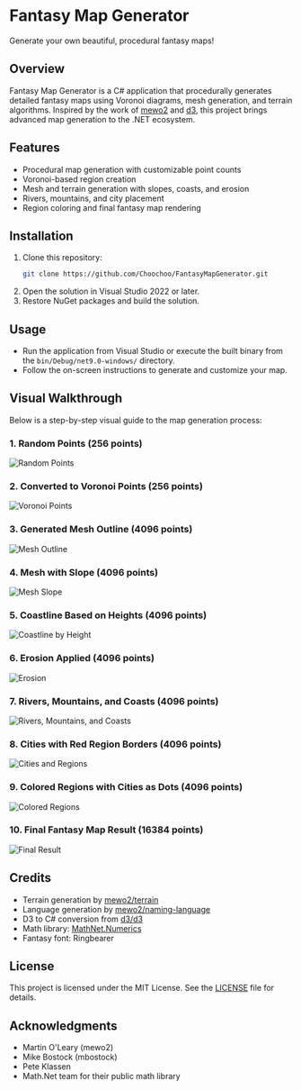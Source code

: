 # Fantasy Map Generator

Generate your own beautiful, procedural fantasy maps!

## Overview
Fantasy Map Generator is a C# application that procedurally generates detailed fantasy maps using Voronoi diagrams, mesh generation, and terrain algorithms. Inspired by the work of [mewo2](https://github.com/mewo2/terrain) and [d3](https://github.com/d3/d3), this project brings advanced map generation to the .NET ecosystem.

## Features
- Procedural map generation with customizable point counts
- Voronoi-based region creation
- Mesh and terrain generation with slopes, coasts, and erosion
- Rivers, mountains, and city placement
- Region coloring and final fantasy map rendering

## Installation
1. Clone this repository:
   ```sh
   git clone https://github.com/Choochoo/FantasyMapGenerator.git
   ```
2. Open the solution in Visual Studio 2022 or later.
3. Restore NuGet packages and build the solution.

## Usage
- Run the application from Visual Studio or execute the built binary from the `bin/Debug/net9.0-windows/` directory.
- Follow the on-screen instructions to generate and customize your map.

## Visual Walkthrough
Below is a step-by-step visual guide to the map generation process:

### 1. Random Points (256 points)
![Random Points](FantasyMapGenerator/images/randompoints.png)

### 2. Converted to Voronoi Points (256 points)
![Voronoi Points](FantasyMapGenerator/images/voronoipoints.png)

### 3. Generated Mesh Outline (4096 points)
![Mesh Outline](FantasyMapGenerator/images/generatedmesh.png)

### 4. Mesh with Slope (4096 points)
![Mesh Slope](FantasyMapGenerator/images/meshslope.png)

### 5. Coastline Based on Heights (4096 points)
![Coastline by Height](FantasyMapGenerator/images/normalizeheights.png)

### 6. Erosion Applied (4096 points)
![Erosion](FantasyMapGenerator/images/rivermountsinscoasts.png)

### 7. Rivers, Mountains, and Coasts (4096 points)
![Rivers, Mountains, and Coasts](FantasyMapGenerator/images/rivermountsinscoasts.png)

### 8. Cities with Red Region Borders (4096 points)
![Cities and Regions](FantasyMapGenerator/images/citiesredregion.png)

### 9. Colored Regions with Cities as Dots (4096 points)
![Colored Regions](FantasyMapGenerator/images/coloredregionswithdots.png)

### 10. Final Fantasy Map Result (16384 points)
![Final Result](FantasyMapGenerator/images/finalresults.png)

## Credits
- Terrain generation by [mewo2/terrain](https://github.com/mewo2/terrain)
- Language generation by [mewo2/naming-language](https://github.com/mewo2/naming-language/)
- D3 to C# conversion from [d3/d3](https://github.com/d3/d3)
- Math library: [MathNet.Numerics](https://github.com/mathnet/mathnet-numerics)
- Fantasy font: Ringbearer

## License
This project is licensed under the MIT License. See the [LICENSE](LICENSE) file for details.

## Acknowledgments
- Martin O'Leary (mewo2)
- Mike Bostock (mbostock)
- Pete Klassen
- Math.Net team for their public math library
